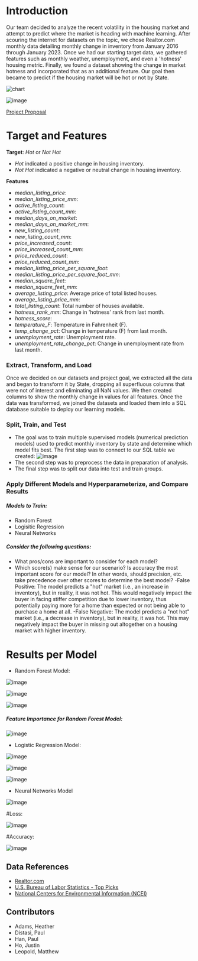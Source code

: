# Introduction
Our team decided to analyze the recent volatility in the housing market and attempt to predict where the market is heading with machine learning. After scouring the internet for datasets on the topic, we chose Realtor.com monthly data detailing monthly change in inventory from January 2016 through January 2023. Once we had our starting target data, we gathered features such as monthly weather, unemployment, and even a 'hotness' housing metric. Finally, we found a dataset showing the change in market hotness and incorporated that as an additional feature. Our goal then became to predict if the housing market will be hot or not by State.

![chart](https://user-images.githubusercontent.com/112498067/223543032-ad52825d-50c4-4225-89c1-c885494292b2.png)

![image](https://user-images.githubusercontent.com/112498067/223527623-b430a5cf-50b0-4f55-9f8f-b5f3265fc65c.png)

[Project Proposal](https://docs.google.com/document/d/1xqcCmtrioxThe1zX2F1_XzJN-4-UOv9txNYIFMb7ytQ/edit)

# Target and Features
**Target**: *Hot* or *Not Hot*
- *Hot* indicated a positive change in housing inventory.
- *Not Hot* indicated a negative or neutral change in housing inventory.

**Features**
- *median_listing_price*: 
- *median_listing_price_mm*:
- *active_listing_count*:
- *active_listing_count_mm*:
- *median_days_on_market*:
- *median_days_on_market_mm*:
- *new_listing_count*:
- *new_listing_count_mm*:
- *price_increased_count*:
- *price_increased_count_mm*:
- *price_reduced_count*:
- *price_reduced_count_mm*:
- *median_listing_price_per_square_foot*:
- *median_listing_price_per_square_foot_mm*:
- *median_square_feet*:
- *median_square_feet_mm*:
- *average_listing_price*: Average price of total listed houses.
- *average_listing_price_mm*:
- *total_listing_count*: Total number of houses available.
- *hotness_rank_mm*: Change in 'hotness' rank from last month.
- *hotness_score*:
- *temperature_F*: Temperature in Fahrenheit (F).
- *temp_change_pct*: Change in temperature (F) from last month.
- *unemployment_rate*: Unemployment rate.
- *unemployment_rate_change_pct*: Change in unemployment rate from last month.

### Extract, Transform, and Load
Once we decided on our datasets and project goal, we extracted all the data and began to transform it by State, dropping all superfluous columns that were not of interest and eliminating all NaN values. We then created columns to show the monthly change in values for all features. Once the data was transformed, we joined the datasets and loaded them into a SQL database suitable to deploy our learning models.

### Split, Train, and Test
- The goal was to train multiple supervised models (numerical prediction models) used to predict monthly inventory by state and determine which model fits best. The first step was to connect to our SQL table we created:
![image](https://user-images.githubusercontent.com/112498067/223518489-64b7c0fc-33d4-4c4c-b3b0-52563ecb4398.png)
- The second step was to preprocess the data in preparation of analysis.
- The final step was to split our data into test and train groups.

### Apply Different Models and Hyperparameterize, and Compare Results
##### Models to Train:
- Random Forest
- Logisitic Regression
- Neural Networks

##### Consider the following questions:
- What pros/cons are important to consider for each model?
- Which score(s) make sense for our scenario? Is accuracy the most important score for our model? In other words, should precision, etc. take precedence over other scores to determine the best model?
-False Positive: The model predicts a "hot" market (i.e., an increase in inventory), but in reality, it was not hot. This would negatively impact the buyer in facing stiffer competition due to lower inventory, thus potentially paying more for a home than expected or not being able to purchase a home at all.
-False Negative: The model predicts a "not hot" market (i.e., a decrease in inventory), but in reality, it was hot. This may negatively impact the buyer in missing out altogether on a housing market with higher inventory.

# Results per Model

- Random Forest Model:

![image](https://user-images.githubusercontent.com/112498067/223524398-a5c2124a-28ba-4fd4-9887-8a52f26cee92.png)

![image](https://user-images.githubusercontent.com/112498067/223579718-b4fab1f2-d800-4dff-9f62-12732c213ae3.png)

![image](https://user-images.githubusercontent.com/112498067/223524814-6f7352f7-8fde-4edd-a1ed-d9ff0176246b.png)

##### Feature Importance for Random Forest Model:
![image](https://user-images.githubusercontent.com/112498067/223579785-20810a7a-4da8-4a95-8b97-2af4d9f905e8.png)

- Logistic Regression Model:

![image](https://user-images.githubusercontent.com/112498067/223525715-5bd5775a-5aca-47a8-8018-fd590775f6a5.png)

![image](https://user-images.githubusercontent.com/112498067/223579891-a894d8f9-f78e-46be-9ca2-6a25085fe91b.png)

![image](https://user-images.githubusercontent.com/112498067/223525845-7596cbc1-483c-49a8-9b40-37685e11f024.png)

- Neural Networks Model

![image](https://user-images.githubusercontent.com/112498067/223525962-b4f64ec6-a88e-4b49-a57b-d823faa6199a.png)

#Loss:

![image](https://user-images.githubusercontent.com/112498067/223579965-ab748c1c-0d3e-4307-ba4b-3566e3722ef2.png)

#Accuracy:

![image](https://user-images.githubusercontent.com/112498067/223580006-936e991d-2795-4598-9fe7-3cc4934d7b19.png)

## Data References
- [Realtor.com](https://www.realtor.com/research/data/)
- [U.S. Bureau of Labor Statistics - Top Picks](https://data.bls.gov/cgi-bin/surveymost?la)
- [National Centers for Environmental Information (NCEI)](https://www.ncei.noaa.gov/access/monitoring/climate-at-a-glance/statewide/time-series[…]/1/2016-2023?base_prd=true&begbaseyear=1901&endbaseyear=2000)

## Contributors
- Adams, Heather
- Distasi, Paul
- Han, Paul
- Ho, Justin
- Leopold, Matthew
